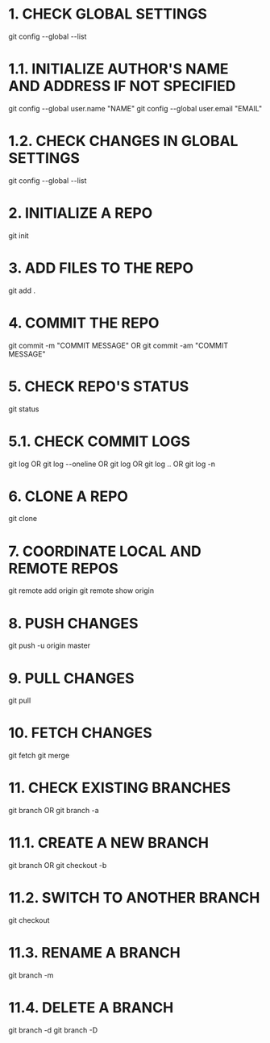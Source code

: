# 1. CHECK GLOBAL SETTINGS
git config --global --list 

# 1.1. INITIALIZE AUTHOR'S NAME AND ADDRESS IF NOT SPECIFIED
git config --global user.name "NAME"
git config --global user.email "EMAIL"

# 1.2. CHECK CHANGES IN GLOBAL SETTINGS
git config --global --list

# 2. INITIALIZE A REPO
git init

# 3. ADD FILES TO THE REPO
git add .

# 4. COMMIT THE REPO
git commit -m "COMMIT MESSAGE"
OR
git commit -am "COMMIT MESSAGE"

# 5. CHECK REPO'S STATUS
git status

# 5.1. CHECK COMMIT LOGS
git log
OR
git log --oneline
OR
git log <file-name>
OR
git log <since>..<until>
OR
git log -n <limit>
  
# 6. CLONE A REPO
git clone <url>

# 7. COORDINATE LOCAL AND REMOTE REPOS
git remote add origin <url>
git remote show origin
  
# 8. PUSH CHANGES
git push -u origin master

# 9. PULL CHANGES
git pull

# 10. FETCH CHANGES
git fetch
git merge

# 11. CHECK EXISTING BRANCHES
git branch
OR
git branch -a

# 11.1. CREATE A NEW BRANCH
git branch <name>
OR
git checkout -b <name>

# 11.2. SWITCH TO ANOTHER BRANCH
git checkout <branch-name>

# 11.3. RENAME A BRANCH
git branch -m <old-name> <new-name>

# 11.4. DELETE A BRANCH
git branch -d <name>
git branch -D <name>
